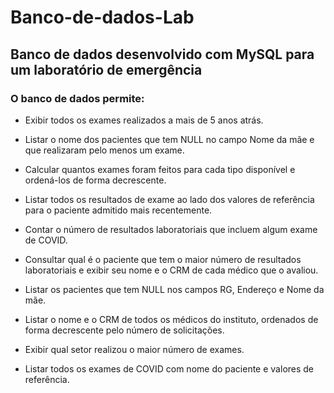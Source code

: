 # Banco-de-dados-Lab

## Banco de dados desenvolvido com MySQL para um laboratório de emergência

### O banco de dados permite:

- Exibir todos os exames realizados a mais de 5 anos atrás.

- Listar o nome dos pacientes que tem NULL no campo Nome da mãe e que realizaram 
  pelo menos um exame.
  
- Calcular quantos exames foram feitos para cada tipo disponível e ordená-los de 
  forma decrescente.
  
- Listar todos os resultados de exame ao lado dos valores de referência para o 
  paciente admitido mais recentemente.
  
- Contar o número de resultados laboratoriais que incluem algum exame de COVID.

- Consultar qual é o paciente que tem o maior número de resultados laboratoriais e 
  exibir seu nome e o CRM de cada médico que o avaliou.
  
- Listar os pacientes que tem NULL nos campos RG, Endereço e Nome da mãe.

- Listar o nome e o CRM de todos os médicos do instituto, ordenados de forma 
  decrescente pelo número de solicitações.
  
- Exibir qual setor realizou o maior número de exames.

- Listar todos os exames de COVID com nome do paciente e valores de referência.
